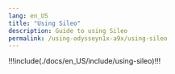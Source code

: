 ```yaml
---
lang: en_US
title: "Using Sileo"
description: Guide to using Sileo
permalink: /using-odysseyn1x-a9x/using-sileo
---
```


!!!include(./docs/en_US/include/using-sileo)!!!